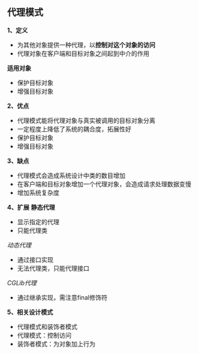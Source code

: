 ## 代理模式

**1、定义**
- 为其他对象提供一种代理，以**控制对这个对象的访问**
- 代理对象在客户端和目标对象之间起到中介的作用

**适用对象**
- 保护目标对象
- 增强目标对象

**2、优点**
- 代理模式能将代理对象与真实被调用的目标对象分离
- 一定程度上降低了系统的耦合度，拓展性好
- 保护目标对象
- 增强目标对象

**3、缺点**
- 代理模式会造成系统设计中类的数目增加
- 在客户端和目标对象增加一个代理对象，会造成请求处理数据变慢
- 增加系统复杂度

**4、扩展**
**静态代理**
- 显示指定的代理
- 只能代理类

*动态代理*
- 通过接口实现
- 无法代理类，只能代理接口

*CGLib代理*
- 通过继承实现，需注意final修饰符

**5、相关设计模式**
- 代理模式和装饰者模式
- 代理模式：控制访问
- 装饰者模式：为对象加上行为